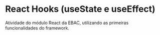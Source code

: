 <h1>React Hooks (useState e useEffect)</h1>
<p>Atividade do módulo React da EBAC, utilizando as primeiras funcionalidades do framework.</p>
